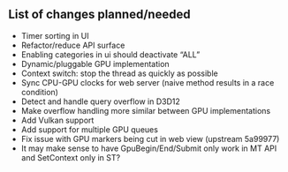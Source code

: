 ## List of changes planned/needed

- Timer sorting in UI
- Refactor/reduce API surface
- Enabling categories in ui should deactivate “ALL”
- Dynamic/pluggable GPU implementation
- Context switch: stop the thread as quickly as possible
- Sync CPU-GPU clocks for web server (naive method results in a race condition)
- Detect and handle query overflow in D3D12
- Make overflow handling more similar between GPU implementations
- Add Vulkan support
- Add support for multiple GPU queues
- Fix issue with GPU markers being cut in web view (upstream 5a99977)
- It may make sense to have GpuBegin/End/Submit only work in MT API and SetContext only in ST?
